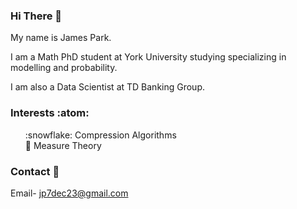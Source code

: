 ### Hi There 👋
My name is James Park. 

I am a Math PhD student at York University studying specializing in modelling and probability.

I am also a Data Scientist at TD Banking Group.

### Interests :atom:
<ol> 
    :snowflake: Compression Algorithms
    <br>
    🌱 Measure Theory
    <br>
</ol>

### Contact :bookmark_tabs: 
Email- jp7dec23@gmail.com
